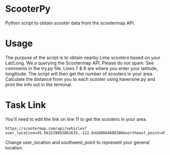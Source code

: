 # ScooterPy
Python script to obtain scooter data from the scootermap API.

# Usage
The purpose of the script is to obtain nearby Lime scooters based on your Lat/Long. We a querying the Scootermap API. Please do not spam. See comments in the try.py file. Lines 7 & 8 are where you enter your latitude, longitiude. The script will then get the number of scooters in your area. Calculate the distance from you to each scooter using haversine.py and print the info out in the terminal.

# Task Link
You'll need to edit the link on line 11 to get the scooters in your area.

```
https://scootermap.com/api/vehicles?user_location=45.563239893861635,-122.64168064688386&northeast_point=45.58034345683749,-122.63524334524811&southwest_point=45.54613112227501,-122.6481179485196&company=lime&mode=charge&randomize=false
```

Change user_location and southwest_point to represent your general location.
